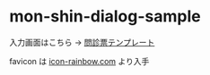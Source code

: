# mon-shin-dialog-sample

入力画面はこちら → [問診票テンプレート](https://self-made-keyboards-in-japan.github.io/mon-shin-dialog-sample/)

favicon は [icon-rainbow.com](https://icon-rainbow.com/%E3%83%81%E3%82%A7%E3%83%83%E3%82%AF%E3%82%B7%E3%83%BC%E3%83%88%E3%83%BB%E3%82%A2%E3%83%B3%E3%82%B1%E3%83%BC%E3%83%88%E3%81%AE%E7%84%A1%E6%96%99%E3%82%A2%E3%82%A4%E3%82%B3%E3%83%B3%E7%B4%A0%E6%9D%90-1/) より入手
